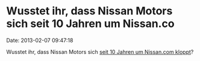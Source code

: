 Wusstet ihr, dass Nissan Motors sich seit 10 Jahren um Nissan.co
================================================================

Date: 2013-02-07 09:47:18

Wusstet ihr, dass Nissan Motors sich [seit 10 Jahren um Nissan.com
kloppt](http://nissan.com)?
